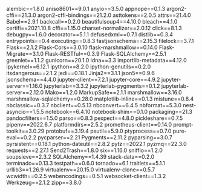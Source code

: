 alembic==1.8.0
aniso8601==9.0.1
anyio==3.5.0
appnope==0.1.3
argon2-cffi==21.3.0
argon2-cffi-bindings==21.2.0
asttokens==2.0.5
attrs==21.4.0
Babel==2.9.1
backcall==0.2.0
beautifulsoup4==4.10.0
bleach==4.1.0
certifi==2021.10.8
cffi==1.15.0
charset-normalizer==2.0.12
click==8.1.3
debugpy==1.6.0
decorator==5.1.1
defusedxml==0.7.1
distlib==0.3.4
entrypoints==0.4
executing==0.8.3
fastjsonschema==2.15.3
filelock==3.7.1
Flask==2.1.2
Flask-Cors==3.0.10
flask-marshmallow==0.14.0
Flask-Migrate==3.1.0
Flask-RESTful==0.3.9
Flask-SQLAlchemy==2.5.1
greenlet==1.1.2
gunicorn==20.1.0
idna==3.3
importlib-metadata==4.12.0
ipykernel==6.12.1
ipython==8.2.0
ipython-genutils==0.2.0
itsdangerous==2.1.2
jedi==0.18.1
Jinja2==3.1.1
json5==0.9.6
jsonschema==4.4.0
jupyter-client==7.2.1
jupyter-core==4.9.2
jupyter-server==1.16.0
jupyterlab==3.3.2
jupyterlab-pygments==0.1.2
jupyterlab-server==2.12.0
Mako==1.2.0
MarkupSafe==2.1.1
marshmallow==3.16.0
marshmallow-sqlalchemy==0.28.0
matplotlib-inline==0.1.3
mistune==0.8.4
nbclassic==0.3.7
nbclient==0.5.13
nbconvert==6.4.5
nbformat==5.3.0
nest-asyncio==1.5.5
notebook==6.4.10
notebook-shim==0.1.0
packaging==21.3
pandocfilters==1.5.0
parso==0.8.3
pexpect==4.8.0
pickleshare==0.7.5
pipenv==2022.6.7
platformdirs==2.5.2
prometheus-client==0.14.0
prompt-toolkit==3.0.29
protobuf==3.19.4
psutil==5.9.0
ptyprocess==0.7.0
pure-eval==0.2.2
pycparser==2.21
Pygments==2.11.2
pyparsing==3.0.7
pyrsistent==0.18.1
python-dateutil==2.8.2
pytz==2022.1
pyzmq==22.3.0
requests==2.27.1
Send2Trash==1.8.0
six==1.16.0
sniffio==1.2.0
soupsieve==2.3.2
SQLAlchemy==1.4.39
stack-data==0.2.0
terminado==0.13.3
testpath==0.6.0
tornado==6.1
traitlets==5.1.1
urllib3==1.26.9
virtualenv==20.15.0
virtualenv-clone==0.5.7
wcwidth==0.2.5
webencodings==0.5.1
websocket-client==1.3.2
Werkzeug==2.1.2
zipp==3.8.0
